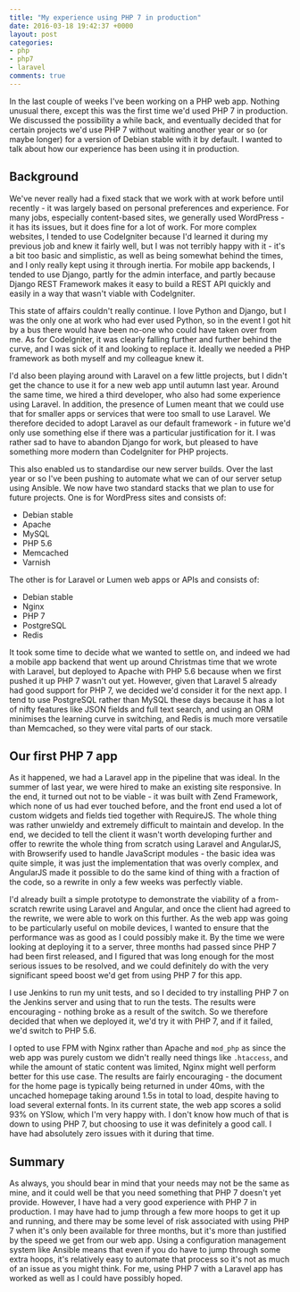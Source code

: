 ```yaml
---
title: "My experience using PHP 7 in production"
date: 2016-03-18 19:42:37 +0000
layout: post
categories:
- php
- php7
- laravel
comments: true
---
```


In the last couple of weeks I've been working on a PHP web app. Nothing unusual there, except this was the first time we'd used PHP 7 in production. We discussed the possibility a while back, and eventually decided that for certain projects we'd use PHP 7 without waiting another year or so (or maybe longer) for a version of Debian stable with it by default. I wanted to talk about how our experience has been using it in production.

Background
----------

We've never really had a fixed stack that we work with at work before until recently - it was largely based on personal preferences and experience. For many jobs, especially content-based sites, we generally used WordPress - it has its issues, but it does fine for a lot of work. For more complex websites, I tended to use CodeIgniter because I'd learned it during my previous job and knew it fairly well, but I was not terribly happy with it - it's a bit too basic and simplistic, as well as being somewhat behind the times, and I only really kept using it through inertia. For mobile app backends, I tended to use Django, partly for the admin interface, and partly because Django REST Framework makes it easy to build a REST API quickly and easily in a way that wasn't viable with CodeIgniter.

This state of affairs couldn't really continue. I love Python and Django, but I was the only one at work who had ever used Python, so in the event I got hit by a bus there would have been no-one who could have taken over from me. As for CodeIgniter, it was clearly falling further and further behind the curve, and I was sick of it and looking to replace it. Ideally we needed a PHP framework as both myself and my colleague knew it.

I'd also been playing around with Laravel on a few little projects, but I didn't get the chance to use it for a new web app until autumn last year. Around the same time, we hired a third developer, who also had some experience using Laravel. In addition, the presence of Lumen meant that we could use that for smaller apps or services that were too small to use Laravel. We therefore decided to adopt Laravel as our default framework - in future we'd only use something else if there was a particular justification for it. I was rather sad to have to abandon Django for work, but pleased to have something more modern than CodeIgniter for PHP projects.

This also enabled us to standardise our new server builds. Over the last year or so I've been pushing to automate what we can of our server setup using Ansible. We now have two standard stacks that we plan to use for future projects. One is for WordPress sites and consists of:

* Debian stable
* Apache
* MySQL
* PHP 5.6
* Memcached
* Varnish

The other is for Laravel or Lumen web apps or APIs and consists of:

* Debian stable
* Nginx
* PHP 7
* PostgreSQL
* Redis

It took some time to decide what we wanted to settle on, and indeed we had a mobile app backend that went up around Christmas time that we wrote with Laravel, but deployed to Apache with PHP 5.6 because when we first pushed it up PHP 7 wasn't out yet. However, given that Laravel 5 already had good support for PHP 7, we decided we'd consider it for the next app. I tend to use PostgreSQL rather than MySQL these days because it has a lot of nifty features like JSON fields and full text search, and using an ORM minimises the learning curve in switching, and Redis is much more versatile than Memcached, so they were vital parts of our stack.

Our first PHP 7 app
-------------------

As it happened, we had a Laravel app in the pipeline that was ideal. In the summer of last year, we were hired to make an existing site responsive. In the end, it turned out not to be viable - it was built with Zend Framework, which none of us had ever touched before, and the front end used a lot of custom widgets and fields tied together with RequireJS. The whole thing was rather unwieldy and extremely difficult to maintain and develop. In the end, we decided to tell the client it wasn't worth developing further and offer to rewrite the whole thing from scratch using Laravel and AngularJS, with Browserify used to handle JavaScript modules - the basic idea was quite simple, it was just the implementation that was overly complex, and AngularJS made it possible to do the same kind of thing with a fraction of the code, so a rewrite in only a few weeks was perfectly viable.

I'd already built a simple prototype to demonstrate the viability of a from-scratch rewrite using Laravel and Angular, and once the client had agreed to the rewrite, we were able to work on this further. As the web app was going to be particularly useful on mobile devices, I wanted to ensure that the performance was as good as I could possibly make it. By the time we were looking at deploying it to a server, three months had passed since PHP 7 had been first released, and I figured that was long enough for the most serious issues to be resolved, and we could definitely do with the very significant speed boost we'd get from using PHP 7 for this app.

I use Jenkins to run my unit tests, and so I decided to try installing PHP 7 on the Jenkins server and using that to run the tests. The results were encouraging - nothing broke as a result of the switch. So we therefore decided that when we deployed it, we'd try it with PHP 7, and if it failed, we'd switch to PHP 5.6.

I opted to use FPM with Nginx rather than Apache and `mod_php` as since the web app was purely custom we didn't really need things like `.htaccess`, and while the amount of static content was limited, Nginx might well perform better for this use case. The results are fairly encouraging - the document for the home page is typically being returned in under 40ms, with the uncached homepage taking around 1.5s in total to load, despite having to load several external fonts. In its current state, the web app scores a solid 93% on YSlow, which I'm very happy with. I don't know how much of that is down to using PHP 7, but choosing to use it was definitely a good call. I have had absolutely zero issues with it during that time.

Summary
-------

As always, you should bear in mind that your needs may not be the same as mine, and it could well be that you need something that PHP 7 doesn't yet provide. However, I have had a very good experience with PHP 7 in production. I may have had to jump through a few more hoops to get it up and running, and there may be some level of risk associated with using PHP 7 when it's only been available for three months, but it's more than justified by the speed we get from our web app. Using a configuration management system like Ansible means that even if you do have to jump through some extra hoops, it's relatively easy to automate that process so it's not as much of an issue as you might think. For me, using PHP 7 with a Laravel app has worked as well as I could have possibly hoped.
